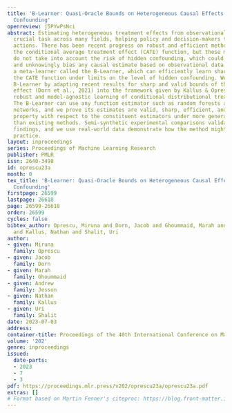 ```yaml
---
title: 'B-Learner: Quasi-Oracle Bounds on Heterogeneous Causal Effects Under Hidden
  Confounding'
openreview: j5PYwPsNci
abstract: Estimating heterogeneous treatment effects from observational data is a
  crucial task across many fields, helping policy and decision-makers take better
  actions. There has been recent progress on robust and efficient methods for estimating
  the conditional average treatment effect (CATE) function, but these methods often
  do not take into account the risk of hidden confounding, which could arbitrarily
  and unknowingly bias any causal estimate based on observational data. We propose
  a meta-learner called the B-Learner, which can efficiently learn sharp bounds on
  the CATE function under limits on the level of hidden confounding. We derive the
  B-Learner by adapting recent results for sharp and valid bounds of the average treatment
  effect (Dorn et al., 2021) into the framework given by Kallus & Oprescu (2023) for
  robust and model-agnostic learning of conditional distributional treatment effects.
  The B-Learner can use any function estimator such as random forests and deep neural
  networks, and we prove its estimates are valid, sharp, efficient, and have a quasi-oracle
  property with respect to the constituent estimators under more general conditions
  than existing methods. Semi-synthetic experimental comparisons validate the theoretical
  findings, and we use real-world data demonstrate how the method might be used in
  practice.
layout: inproceedings
series: Proceedings of Machine Learning Research
publisher: PMLR
issn: 2640-3498
id: oprescu23a
month: 0
tex_title: 'B-Learner: Quasi-Oracle Bounds on Heterogeneous Causal Effects Under Hidden
  Confounding'
firstpage: 26599
lastpage: 26618
page: 26599-26618
order: 26599
cycles: false
bibtex_author: Oprescu, Miruna and Dorn, Jacob and Ghoummaid, Marah and Jesson, Andrew
  and Kallus, Nathan and Shalit, Uri
author:
- given: Miruna
  family: Oprescu
- given: Jacob
  family: Dorn
- given: Marah
  family: Ghoummaid
- given: Andrew
  family: Jesson
- given: Nathan
  family: Kallus
- given: Uri
  family: Shalit
date: 2023-07-03
address: 
container-title: Proceedings of the 40th International Conference on Machine Learning
volume: '202'
genre: inproceedings
issued:
  date-parts:
  - 2023
  - 7
  - 3
pdf: https://proceedings.mlr.press/v202/oprescu23a/oprescu23a.pdf
extras: []
# Format based on Martin Fenner's citeproc: https://blog.front-matter.io/posts/citeproc-yaml-for-bibliographies/
---
```

